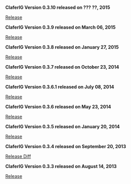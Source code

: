 **ClaferIG Version 0.3.10 released on ??? ??, 2015**

[Release](https://github.com/gsdlab/claferwiki/pull/10)

**ClaferIG Version 0.3.9 released on March 06, 2015**

[Release](https://github.com/gsdlab/claferwiki/pull/9)

**ClaferIG Version 0.3.8 released on January 27, 2015**

[Release](https://github.com/gsdlab/claferwiki/pull/8)

**ClaferIG Version 0.3.7 released on October 23, 2014**

[Release](https://github.com/gsdlab/claferwiki/pull/7)

**ClaferIG Version 0.3.6.1 released on July 08, 2014**

[Release](https://github.com/gsdlab/claferwiki/pull/6)

**ClaferIG Version 0.3.6 released on May 23, 2014**

[Release](https://github.com/gsdlab/claferwiki/pull/5)

**ClaferIG Version 0.3.5 released on January 20, 2014**

[Release](https://github.com/gsdlab/claferwiki/pull/4)

**ClaferIG Version 0.3.4 released on September 20, 2013**

[Release Diff](https://github.com/gsdlab/claferwiki/compare/61a313dd9f65c0a378d97bb4e04be2464af7dbe5...b705ad9744502d15ae39d8503808914c5e798d8d)

**ClaferIG Version 0.3.3 released on August 14, 2013**

[Release](https://github.com/gsdlab/claferwiki/pull/1)
